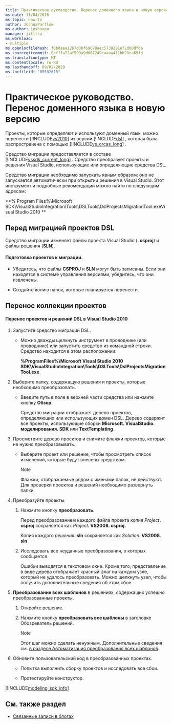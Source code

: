 ```yaml
---
title: Практическое руководство. Перенос доменного языка в новую версию
ms.date: 11/04/2016
ms.topic: how-to
author: JoshuaPartlow
ms.author: joshuapa
manager: jillfra
ms.workload:
- multiple
ms.openlocfilehash: f8bdaea1267d0bf69078aec5739291e72db8dfda
ms.sourcegitcommit: 6cfffa72af599a9d667249caaaa411bb28ea69fd
ms.translationtype: MT
ms.contentlocale: ru-RU
ms.lasthandoff: 09/02/2020
ms.locfileid: "85532615"
---
```

# <a name="how-to-migrate-a-domain-specific-language-to-a-new-version"></a>Практическое руководство. Перенос доменного языка в новую версию
Проекты, которые определяют и используют доменный язык, можно перенести [!INCLUDE[vs2010](../misc/includes/vs2010_md.md)] из версии [!INCLUDE[dsl](../modeling/includes/dsl_md.md)] , которая была распространена с помощью [!INCLUDE[vs_orcas_long](../debugger/includes/vs_orcas_long_md.md)] .

 Средство миграции предоставляется в составе [!INCLUDE[vssdk_current_long](../misc/includes/vssdk_current_long_md.md)] . Средство преобразует проекты и решения Visual Studio, использующие или определяющие средства DSL.

 Средство миграции необходимо запускать явным образом: оно не запускается автоматически при открытии решения в Visual Studio. Этот инструмент и подробные рекомендации можно найти по следующим адресам:

 **% Program Files%\Microsoft SDK\VisualStudioIntegration\Tools\DSLTools\DslProjectsMigrationTool.exeVisual Studio 2010 **

## <a name="before-you-migrate-your-dsl-projects"></a>Перед миграцией проектов DSL
 Средство миграции изменяет файлы проекта Visual Studio (**. csproj**) и файлы решения (**SLN**).

#### <a name="to-prepare-projects-for-migration"></a>Подготовка проектов к миграции.

- Убедитесь, что файлы **CSPROJ** и **SLN** могут быть записаны. Если они находятся в системе управления версиями, убедитесь, что они извлечены.

- Создайте копию папок, которые планируется перенести.

## <a name="migrating-a-collection-of-projects"></a>Перенос коллекции проектов

#### <a name="to-migrate-dsl-projects-and-solutions-to-visual-studio-2010"></a>Перенос проектов и решений DSL в Visual Studio 2010

1. Запустите средство миграции DSL.

   - Можно дважды щелкнуть инструмент в проводнике (или проводнике) или запустить средство из командной строки. Средство находится в этом расположении:

        **%ProgramFiles%\Microsoft Visual Studio 2010 SDK\VisualStudioIntegration\Tools\DSLTools\DslProjectsMigrationTool.exe**

2. Выберите папку, содержащую решения и проекты, которые необходимо преобразовать.

   - Введите путь в поле в верхней части средства или нажмите кнопку **Обзор**.

     Средство миграции отображает дерево проектов, определяющих или использующих домен DSL. Дерево содержит все проекты, использующие сборки **Microsoft. VisualStudio. моделирования. SDK** или **TextTemplating** .

3. Просмотрите дерево проектов и снимите флажки проектов, которые не нужно преобразовывать.

   - Выберите проект или решение, чтобы просмотреть список изменений, которые будут внесены средством.

       > [!NOTE]
       > Флажки, отображаемые рядом с именами папок, не действуют. Для проверки проектов и решений необходимо развернуть папки.

4. Преобразуйте проекты.

   1. Нажмите кнопку **преобразовать**.

        Перед преобразованием каждого файла проекта копия _Project_**. csproj** сохраняется как _Project_**. VS2008. csproj.**

        Копия каждого _решения_**. sln** сохраняется как _Solution_**. VS2008. sln**

   2. Исследовать все неудачные преобразования, о которых сообщается.

        Ошибки выводятся в текстовом окне. Кроме того, представление в виде дерева отображает красный флаг на каждом узле, который не удалось преобразовать. Можно щелкнуть узел, чтобы получить дополнительные сведения об этом сбое.

5. **Преобразование всех шаблонов** в решениях, содержащих успешно преобразованные проекты.

   1. Откройте решение.

   2. Нажмите кнопку **преобразовать все шаблоны** в заголовке Обозреватель решений.

       > [!NOTE]
       > Этот шаг можно сделать ненужным. Дополнительные сведения см. [в разделе Автоматизация преобразования всех шаблонов](/previous-versions/visualstudio/visual-studio-2012/ff521399\(v\=vs.110\)).

6. Обновите пользовательский код в преобразованных проектах.

   - Попытка выполнить сборку проектов и исследовать все сбои.

   - Протестируйте конструктор.

[!INCLUDE[modeling_sdk_info](includes/modeling_sdk_info.md)]

## <a name="see-also"></a>См. также раздел

- [Связанные записи в блогах](https://devblogs.microsoft.com/devops/the-visual-studio-modeling-sdk-is-now-available-with-visual-studio-2017/)